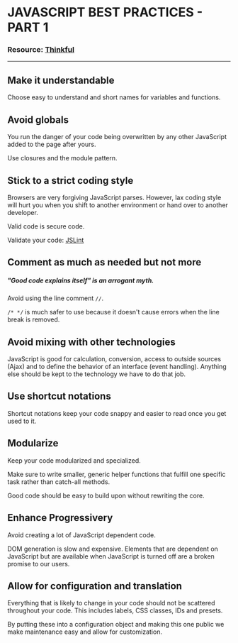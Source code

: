 # JAVASCRIPT BEST PRACTICES - PART 1
### Resource: [Thinkful](http://www.thinkful.com/learn/javascript-best-practices-1/#Allow-for-Configuration-and-Translation)

***

## Make it understandable
Choose easy to understand and short names for variables and functions.

## Avoid globals
You run the danger of your code being overwritten by any other JavaScript added
to the page after yours.

Use closures and the module pattern.

## Stick to a strict coding style
Browsers are very forgiving JavaScript parses. However, lax coding style will
hurt you when you shift to another environment or hand over to another developer.

Valid code is secure code.

Validate your code: [JSLint](http://www.jslint.com)

## Comment as much as needed but not more
##### "Good code explains itself" is an arrogant myth.

Avoid using the line comment ``//``.

``/* */`` is much safer to use because it doesn't cause errors when the line break is removed.

## Avoid mixing with other technologies
JavaScript is good for calculation, conversion, access to outside sources (Ajax)
and to define the behavior of an interface (event handling). Anything else should
be kept to the technology we have to do that job.

## Use shortcut notations
Shortcut notations keep your code snappy and easier to read once you get used to it.

## Modularize
Keep your code modularized and specialized.

Make sure to write smaller, generic helper functions that fulfill one specific
task rather than catch-all methods.

Good code should be easy to build upon without rewriting the core.

## Enhance Progressivery
Avoid creating a lot of JavaScript dependent code.

DOM generation is slow and expensive. Elements that are dependent on JavaScript
but are available when JavaScript is turned off are a broken promise to our users.

## Allow for configuration and translation
Everything that is likely to change in your code should not be scattered throughout
your code. This includes labels, CSS classes, IDs and presets.

By putting these into a configuration object and making this one public we make
maintenance easy and allow for customization.
